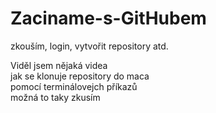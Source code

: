 # Zaciname-s-GitHubem
zkouším, login, vytvořit repository atd.

Viděl jsem nějaká videa<br>
jak se klonuje repository do maca<br>
pomocí terminálovejch příkazů<br>
možná to taky zkusím<br>
